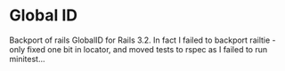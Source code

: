 # Global ID

Backport of rails GlobalID for Rails 3.2.
In fact I failed to backport railtie - only fixed one bit in locator,
and moved tests to rspec as I failed to run minitest...
